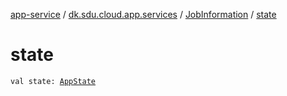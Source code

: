 [app-service](../../index.md) / [dk.sdu.cloud.app.services](../index.md) / [JobInformation](index.md) / [state](./state.md)

# state

`val state: `[`AppState`](../../dk.sdu.cloud.app.api/-app-state/index.md)